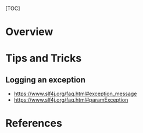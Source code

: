[TOC]

# Overview

# Tips and Tricks

## Logging an exception

- https://www.slf4j.org/faq.html#exception_message
- https://www.slf4j.org/faq.html#paramException

# References

[wiki]: https://en.wikipedia.org/wiki/SLF4J
[manual]: https://www.slf4j.org/manual.html
[home]: https://www.slf4j.org/index.html
[faq]: https://www.slf4j.org/faq.html
